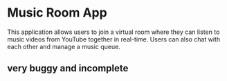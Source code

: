# Music Room App
This application allows users to join a virtual room where they can listen to music videos from YouTube together in real-time. Users can also chat with each other and manage a music queue.

## very buggy and incomplete